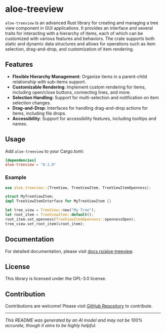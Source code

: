 # aloe-treeview

`aloe-treeview` is an advanced Rust library for creating and managing a tree view component in GUI applications. It provides an interface and several traits for interacting with a hierarchy of items, each of which can be customized with various features and behaviors. The crate supports both static and dynamic data structures and allows for operations such as item selection, drag-and-drop, and customization of item rendering.

## Features

- **Flexible Hierarchy Management**: Organize items in a parent-child relationship with sub-items support.
- **Customizable Rendering**: Implement custom rendering for items, including open/close buttons, connecting lines, and more.
- **Selection Handling**: Support for multi-selection and notification on item selection changes.
- **Drag-and-Drop**: Interfaces for handling drag-and-drop actions for items, including file drops.
- **Accessibility**: Support for accessibility features, including tooltips and names.

## Usage

Add `aloe-treeview` to your Cargo.toml:

```toml
[dependencies]
aloe-treeview = "0.1.0"
```

### Example

```rust
use aloe_treeview::{TreeView, TreeViewItem, TreeViewItemOpenness};

struct MyTreeViewItem;
impl TreeViewItemInterface for MyTreeViewItem {}

let tree_view = TreeView::new("My Tree");
let root_item = TreeViewItem::default();
root_item.set_openness(TreeViewItemOpenness::opennessOpen);
tree_view.set_root_item(&root_item);
```

## Documentation

For detailed documentation, please visit [docs.rs/aloe-treeview](https://docs.rs/aloe-treeview).

## License

This library is licensed under the GPL-3.0 license.

## Contribution

Contributions are welcome! Please visit [GitHub Repository](https://github.com/klebs6/aloe-rs) to contribute.

---

*This README was generated by an AI model and may not be 100% accurate, though it aims to be highly helpful.*

